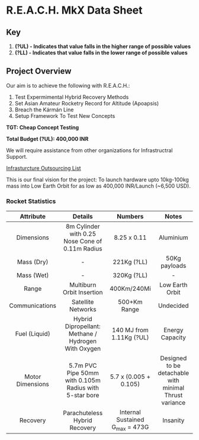 <!-- Uses GitHub Flavoured Markdown-->

# R.E.A.C.H. MkX Data Sheet

## Key

 1. __(?UL) - Indicates that value falls in the higher range of possible values__
 2. __(?LL) - Indicates that value falls in the lower range of possible values__

## Project Overview

Our aim is to achieve the following with R.E.A.C.H.:
 1. Test Expermimental Hybrid Recovery Methods
 2. Set Asian Amateur Rocketry Record for Altitude (Apoapsis)
 3. Breach the Kármán Line
 4. Setup Framework To Test New Concepts

__TGT: Cheap Concept Testing__

__Total Budget (?UL): 400,000 INR__

We will require assistance from other organizations for Infrastructral Support.

[Infrasturcture Outsourcing List](External_Infrastructure.md)

This is our final vision for the project: To launch hardware upto 10kg-100kg mass into Low Earth Orbit for as low as 400,000 INR/Launch (~6,500 USD).

### Rocket Statistics

|Attribute       |Details                                               |Numbers                                  |Notes                                                 |
|:--------------:|:----------------------------------------------------:|:---------------------------------------:|:----------------------------------------------------:|
|Dimensions      |8m Cylinder with 0.25 Nose Cone of 0.11m Radius       |8.25 x 0.11                              |Aluminium                                             |
|Mass (Dry)      |-                                                     |221Kg (?LL)                              |50Kg payloads                                         |
|Mass (Wet)      |-                                                     |320Kg (?LL)                              |-                                                     |
|Range           |Multiburn Orbit Insertion                             |400Km/240Mi                              |Low Earth Orbit                                       |
|Communications  |Satellite Networks                                    |500+Km Range                             |Undecided                                             |
|Fuel (Liquid)   |Hybrid Dipropellant: Methane / Hydrogen With Oxygen   |140 MJ from 1.11Kg (?UL)                 |Energy Capacity                                       |
|Motor Dimensions|5.7m PVC Pipe 50mm with 0.105m Radius with 5-star bore|5.7 x (0.005 + 0.105)                    |Designed to be detachable with minimal Thrust variance|
|Recovery        |Parachuteless Hybrid Recovery                         |Internal Sustained G<sub>max</sub> = 473G|Insanity                                              |

##
